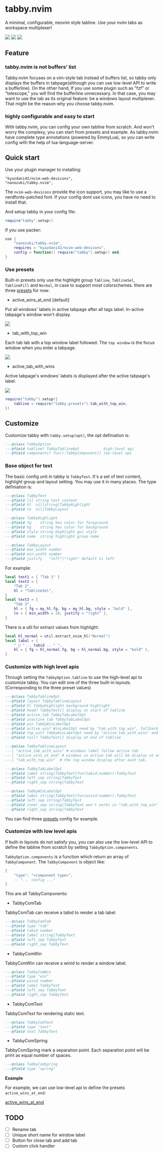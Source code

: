 # tabby.nvim

A minimal, configurable, neovim style tabline. Use your nvim tabs as workspace multiplexer!

![](./assets/tabby-default-1.png)
![](./assets/tabby-default-2.png)
![](./assets/tabby-default-3.png)

## Feature

### tabby.nvim is not buffers' list

Tabby.nvim focuses on a vim-style tab instead of buffers list, so tabby only displays the buffers in tabpage(although you can use low-level API to write a bufferline). On the other hand, If you use some plugin such as "fzf" or "telescope," you will find the bufferline unnecessary. In that case, you may want to use the tab as its original feature: be a windows layout multiplexer. That might be the reason why you choose tabby.nvim.

### highly configurable and easy to start

With tabby.nvim, you can config your own tabline from scratch. And won't worry the complexy, you can start from presets and example.
As tabby.nvim have complete type annotations (powered by EmmyLua), so you can write config with the help of lua-language-server.

## Quick start

Use your plugin manager to installing:

```
"kyazdani42/nvim-web-devicons",
"nanozuki/tabby.nvim",
```

The `nvim-web-devicons` provide the icon support, you may like to use a nerdfonts-patched font.
If your config dont use icons, you have no need to install that.

And setup tabby in your config file:

```lua
require"tabby".setup()
```

If you use packer:

```lua
use {
    "nanozuki/tabby.nvim",
    requires = "kyazdani42/nvim-web-devicons",
    config = function() require("tabby").setup() end,
}
```

### Use presets

Built-in presets only use the highlight group `Tabline`, `TablineSel`, `TablineFill` and `Normal`,
in case to support most colorschemes.
there are three [presets](https://github.com/nanozuki/tabby.nvim/blob/main/lua/tabby/presets.lua) for now:

* active_wins_at_end [default]

Put all windows' labels in active tabpage after all tags label. In-active tabpage's window won't display.

![](./assets/tabby-default-1.png)

* tab_with_top_win

Each tab lab with a top window label followed. The `top window` is the focus window when you enter a tabpage.

![](./assets/tab_with_top_win.png)

* active_tab_with_wins

Active tabpage's windows' labels is displayed after the active tabpage's label.

![](./assets/active_tab_with_wins.png)

```lua
require("tabby").setup({
    tabline = require("tabby.presets").tab_with_top_win,
})
```

## Customize

Customize tabby with `tabby.setup(opt)`, the opt definiation is:

```lua
---@class TabbyOption
---@field tabline? TabbyTablineOpt           high-level api
---@field components? fun():TabbyComponent[] low-level api
```

### Base object for text

The basic config unit in tabby is `TabbyText`. It's a set of text content, highlight group and layout setting.
You may use it in many places. The type definiation is:

```lua
---@class TabbyText
---@field [1] string text content
---@field hl  nil|string|TabbyHighlight
---@field lo  nil|TabbyLayout

---@class TabbyHighlight
---@field fg    string hex color for foreground
---@field bg    string hex color for background
---@field style string Highlight gui style
---@field name  string highlight group name

---@class TabbyLayout
---@field max_width number
---@field min_width number
---@field justify   "left"|"right" default is left
```

For example:

```lua
local text1 = { "Tab 1" }
local text2 = {
    "Tab 2",
    hl = "TablineSel",
}
local text3 = {
    "Tab 3",
    hl = { fg = my_hl.fg, bg = my_hl.bg, style = "bold" },
    lo = { min_width = 20, justify = "right" },
}
```

There is a util for extract values from highlight:

``` lua
local hl_normal = util.extract_nvim_hl("Normal")
local labal = {
	"  " .. tabid .. " ",
	hl = { fg = hl_normal.fg, bg = hl_normal.bg, style = "bold" },
}
```

### Customize with high level apis

Through setting the `TabbyOption.tabline` to use the high-level api to customize tabby.
You can edit one of the three built-in layouts. (Corresponding to the three preset values)

```lua
---@class TabbyTablineOpt
---@field layout TabbyTablineLayout
---@field hl TabbyHighlight background highlight
---@field head? TabbyText[] display at start of tabline
---@field active_tab TabbyTabLabelOpt
---@field inactive_tab TabbyTabLabelOpt
---@field win TabbyWinLabelOpt
---@field active_win? WinLabelOpt need by "tab_with_top_win", fallback to win if this is nil
---@field top_win? TabbyWinLabelOpt need by "active_tab_with_wins" and "active_wins_at_end", fallback to win if this is nil
---@field tail? TabbyText[] display at end of tabline

---@alias TabbyTablineLayout
---| "active_tab_with_wins" # windows label follow active tab
---| "active_wins_at_end" # windows in active tab will be display at end of all tab labels
---| "tab_with_top_win"  # the top window display after each tab.

---@class TabbyTabLabelOpt
---@field label string|TabbyText|fun(tabid:number):TabbyText
---@field left_sep string|TabbyText
---@field right_sep string|TabbyText

---@class TabbyWinLabelOpt
---@field label string|TabbyText|fun(winid:number):TabbyText
---@field left_sep string|TabbyText
---@field inner_sep string|TabbyText won't works in "tab_with_top_win" layout
---@field right_sep string|TabbyText
```

You can find three [presets](./lua/tabby/presets.lua) config for example.

### Customize with low level apis

If built-in layouts do not satisfy you,
you can also use the low-level API to define the tabline from scratch by setting `TabbyOption.components`.

`TabbyOption.components` is a function which return an array of `TabbyComponent`. The `TabbyComponent` is object
like:

```lua
{
    "type": "<component type>",
    -- "... config ..."
}
```

This are all TabbyComponents:

* TabbyComTab

TabbyComTab can receive a tabid to render a tab label.

```lua
---@class TabbyComTab
---@field type "tab"
---@field tabid number
---@field label string|TabbyText
---@field left_sep TabbyText
---@field right_sep TabbyText
```

* TabbyComWin

TabbyComWin can receive a winid to render a window label.

```lua
---@class TabbyComWin
---@field type "win"
---@field winid number
---@field label TabbyText
---@field left_sep TabbyText
---@field right_sep TabbyText
```

* TabbyComText

TabbyComText for rendering static text.

```lua
---@class TabbyComText
---@field type "text"
---@field text TabbyText
```

* TabbyComSpring

TabbyComSpring mark a separation point. Each separation point will be print as equal number of spaces.

```lua
---@class TabbyComSpring
---@field type "spring"
```

**Example**

For example, we can use low-level api to define the presets `active_wins_at_end`:

[active_wins_at_end](./examples/low-level-example.lua)

## TODO

- [ ] Rename tab
- [ ] Unique short name for window label
- [ ] Button for close tab and add tab
- [ ] Custom click handler
